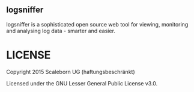 ## logsniffer
logsniffer is a sophisticated open source web tool for viewing, monitoring and analysing log data - smarter and easier.

# LICENSE

Copyright 2015 Scaleborn UG (haftungsbeschränkt)

Licensed under the GNU Lesser General Public License v3.0.
